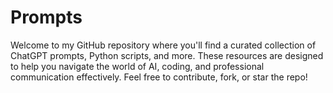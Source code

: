 # Prompts
Welcome to my GitHub repository where you'll find a curated collection of ChatGPT prompts, Python scripts, and more. These resources are designed to help you navigate the world of AI, coding, and professional communication effectively. Feel free to contribute, fork, or star the repo!
